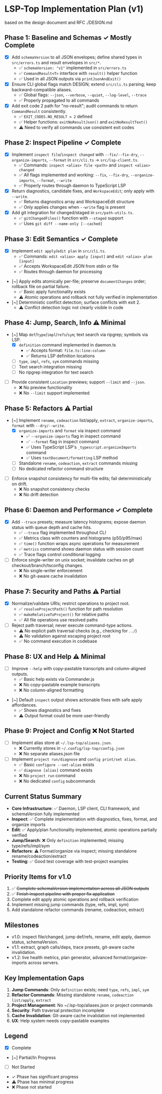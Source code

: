 # LSP-Top Implementation Plan (v1)
based on the design document and RFC ./DESIGN.md

## Phase 1: Baseline and Schemas ✓ Mostly Complete
- [x] Add `schemaVersion` to all JSON envelopes; define shared types in `src/errors.ts` and result envelopes in `src/*`.
  - ✅ `schemaVersion: "v1"` implemented in `src/errors.ts`
  - ✅ `CommandResult<T>` interface with `result()` helper function
  - ✅ Used in all JSON outputs via `printJsonAndExit()`
- [x] Ensure CLI global flags match DESIGN; extend `src/cli.ts` parsing; keep backward-compatible aliases.
  - ✅ Global flags: `--json`, `--verbose`, `--quiet`, `--log-level`, `--trace`
  - ✅ Properly propagated to all commands
- [x] Add exit code 2 path for "no-result"; audit commands to return `CommandResult` consistently.
  - ✅ `EXIT_CODES.NO_RESULT = 2` defined
  - ✅ Helper functions: `exitNoResultJson()` and `exitNoResultText()`
  - ⚠️ Need to verify all commands use consistent exit codes

## Phase 2: Inspect Pipeline ✓ Complete
- [x] Implement `inspect file`/`inspect changed` with `--fix/--fix-dry`, `--organize-imports`, `--format` in `src/cli.ts` → `src/lsp-client.ts`.
  - ✅ Commands: `inspect <alias> file <path>` and `inspect <alias> changed`
  - ✅ All flags implemented and working: `--fix`, `--fix-dry`, `--organize-imports`, `--format`, `--write`
  - ✅ Properly routes through daemon to TypeScript LSP
- [x] Return diagnostics, candidate fixes, and `WorkspaceEdit`; only apply with `--write`.
  - ✅ Returns diagnostics array and WorkspaceEdit structure
  - ✅ Only applies changes when `--write` flag is present
- [x] Add git integration for changed/staged in `src/path-utils.ts`.
  - ✅ `gitChangedFiles()` function with `--staged` support
  - ✅ Uses `git diff --name-only [--cached]`

## Phase 3: Edit Semantics ✓ Complete
- [x] Implement `edit apply`/`edit plan` in `src/cli.ts`.
  - ✅ Commands: `edit <alias> apply [input]` and `edit <alias> plan [input]`
  - ✅ Accepts WorkspaceEdit JSON from stdin or file
  - ✅ Routes through daemon for processing
- [~] Apply edits atomically per-file; preserve `documentChanges` order; rollback file on partial failure.
  - ✅ Basic apply functionality exists
  - ⚠️ Atomic operations and rollback not fully verified in implementation
- [~] Deterministic conflict detection; surface conflicts with exit 2.
  - ⚠️ Conflict detection logic not clearly visible in code

## Phase 4: Jump, Search, Info ⚠ Minimal
- [~] Map `def`/`type`/`impl`/`refs`/`sym`; text search via ripgrep; symbols via LSP.
  - [x] `definition` command implemented in daemon.ts
    - ✅ Accepts format: `file.ts:line:column`
    - ✅ Returns LSP definition locations
  - [ ] `type`, `impl`, `refs`, `sym` commands missing
  - [ ] Text search integration missing
  - [ ] No ripgrep integration for text search
- [ ] Provide consistent `Location` previews; support `--limit` and `--json`.
  - ❌ No preview functionality
  - ❌ No `--limit` support implemented

## Phase 5: Refactors ⚠ Partial
- [~] Implement `rename`, `codeaction` list/apply, `extract`, `organize-imports`, `format` with `--dry/--write`.
  - [x] `organize-imports` and `format` via inspect command
    - ✅ `--organize-imports` flag in inspect command
    - ✅ `--format` flag in inspect command
    - ✅ Uses TypeScript LSP's `_typescript.organizeImports` command
    - ✅ Uses `textDocument/formatting` LSP method
  - [ ] Standalone `rename`, `codeaction`, `extract` commands missing
  - [ ] No dedicated refactor command structure
- [ ] Enforce snapshot consistency for multi-file edits; fail deterministically on drift.
  - ❌ No snapshot consistency checks
  - ❌ No drift detection

## Phase 6: Daemon and Performance ✓ Complete
- [x] Add `--trace` presets; measure latency histograms; expose daemon status with queue depth and cache hits.
  - ✅ `--trace` flag implemented throughout CLI
  - ✅ Metrics class with counters and histograms (p50/p95/max)
  - ✅ `time()` function wraps async operations for measurement
  - ✅ `metrics` command shows daemon status with session count
  - ✅ Trace flags control conditional logging
- [ ] Enforce single-writer on unix socket; invalidate caches on git checkout/branch/tsconfig changes.
  - ❌ No single-writer enforcement
  - ❌ No git-aware cache invalidation

## Phase 7: Security and Paths ⚠ Partial
- [x] Normalize/validate URIs; restrict operations to project root.
  - ✅ `resolveProjectPath()` function for path resolution
  - ✅ `makeRelativeToProject()` for relative paths
  - ✅ All file operations use resolved paths
- [ ] Reject path traversal; never execute command-type actions.
  - ⚠️ No explicit path traversal checks (e.g., checking for `../`)
  - ⚠️ No validation against escaping project root
  - ✅ No command execution in codebase

## Phase 8: UX and Help ⚠ Minimal
- [ ] Improve `--help` with copy-pastable transcripts and column-aligned outputs.
  - ✅ Basic help exists via Commander.js
  - ❌ No copy-pastable example transcripts
  - ❌ No column-aligned formatting
- [~] Default `inspect` output shows actionable fixes with safe apply affordances.
  - ✅ Shows diagnostics and fixes
  - ⚠️ Output format could be more user-friendly

## Phase 9: Project and Config ❌ Not Started
- [ ] Implement alias store at `~/.lsp-top/aliases.json`.
  - ❌ Currently stores in `~/.config/lsp-top/config.json`
  - ❌ No separate aliases.json file
- [ ] Implement `project run/diagnose` and `config print/set alias`.
  - ✅ Basic `configure --set-alias` exists
  - ✅ `diagnose [alias]` command exists
  - ❌ No `project run` command
  - ❌ No dedicated `config` subcommands

## Current Status Summary
- **Core Infrastructure**: ✅ Daemon, LSP client, CLI framework, and schemaVersion fully implemented
- **Inspect**: ✅ Complete implementation with diagnostics, fixes, format, and organize imports
- **Edit**: ✅ Apply/plan functionality implemented, atomic operations partially verified
- **Jump/Search**: ❌ Only `definition` implemented; missing type/refs/impl/sym
- **Refactors**: ⚠️ Format/organize via inspect; missing standalone rename/codeaction/extract
- **Testing**: ✅ Good test coverage with test-project examples

## Priority Items for v1.0
1. ✅ ~~Complete schemaVersion implementation across all JSON outputs~~
2. ✅ ~~Finish inspect pipeline with proper fix application~~
3. Complete edit apply atomic operations and rollback verification
4. Implement missing jump commands (type, refs, impl, sym)
5. Add standalone refactor commands (rename, codeaction, extract)

## Milestones
- v1.0: inspect file/changed, jump def/refs, rename, edit apply, daemon status, schemaVersion.
- v1.1: extract, graph calls/deps, trace presets, git-aware cache invalidation.
- v1.2: live health metrics, plan generator, advanced format/organize-imports across servers.

## Key Implementation Gaps
1. **Jump Commands**: Only `definition` exists; need `type`, `refs`, `impl`, `sym`
2. **Refactor Commands**: Missing standalone `rename`, `codeaction list/apply`, `extract`
3. **Project Management**: No ~/.lsp-top/aliases.json or project commands
4. **Security**: Path traversal protection incomplete
5. **Cache Invalidation**: Git-aware cache invalidation not implemented
6. **UX**: Help system needs copy-pastable examples

## Legend
- [x] Complete
- [~] Partial/In Progress
- [ ] Not Started
- ✓ Phase has significant progress
- ⚠ Phase has minimal progress
- ❌ Phase not started
